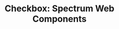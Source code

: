 ---
layout: examples.njk
title: 'Checkbox: Spectrum Web Components'
displayName: Checkbox
componentName: checkbox
tags:
  - component-examples
---